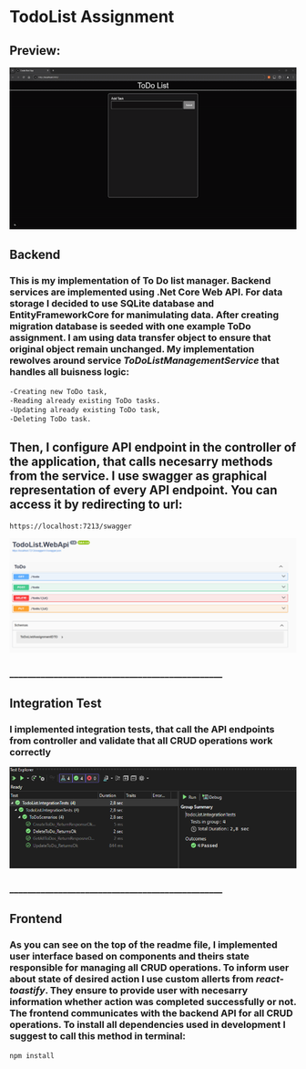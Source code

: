 # TodoList Assignment  
## Preview:
![til](/readme_photos/app.gif)

## Backend
### This is my implementation of To Do list manager. Backend services are implemented using .Net Core Web API. For data storage I decided to use SQLite database and EntityFrameworkCore for manimulating data. After creating migration database is seeded with one example ToDo assignment. I am using data transfer object to ensure that original object remain unchanged. My implementation rewolves around service *ToDoListManagementService* that handles all buisness logic:
    -Creating new ToDo task,
    -Reading already existing ToDo tasks.
    -Updating already existing ToDo task,
    -Deleting ToDo task.
## Then, I configure API endpoint in the controller of the application, that calls necesarry methods from the service. I use swagger as graphical representation of every API endpoint. You can access it by redirecting to url:
    https://localhost:7213/swagger
![swagger](/readme_photos/swagger.PNG)
### ________________________________________________
## Integration Test
### I implemented integration tests, that call the API endpoints from controller and validate that all CRUD operations work correctly
![testExplorer](/readme_photos/testExplorer.PNG)
### ________________________________________________
## Frontend
### As you can see on the top of the readme file, I implemented user interface based on components and theirs state responsible for managing all CRUD operations. To inform user about state of desired action I use custom allerts from *react-toastify*. They ensure to provide user with necesarry information whether action was completed successfully or not. The frontend communicates with the backend API for all CRUD operations. To install all dependencies used in development I suggest to call this method in terminal:
    npm install